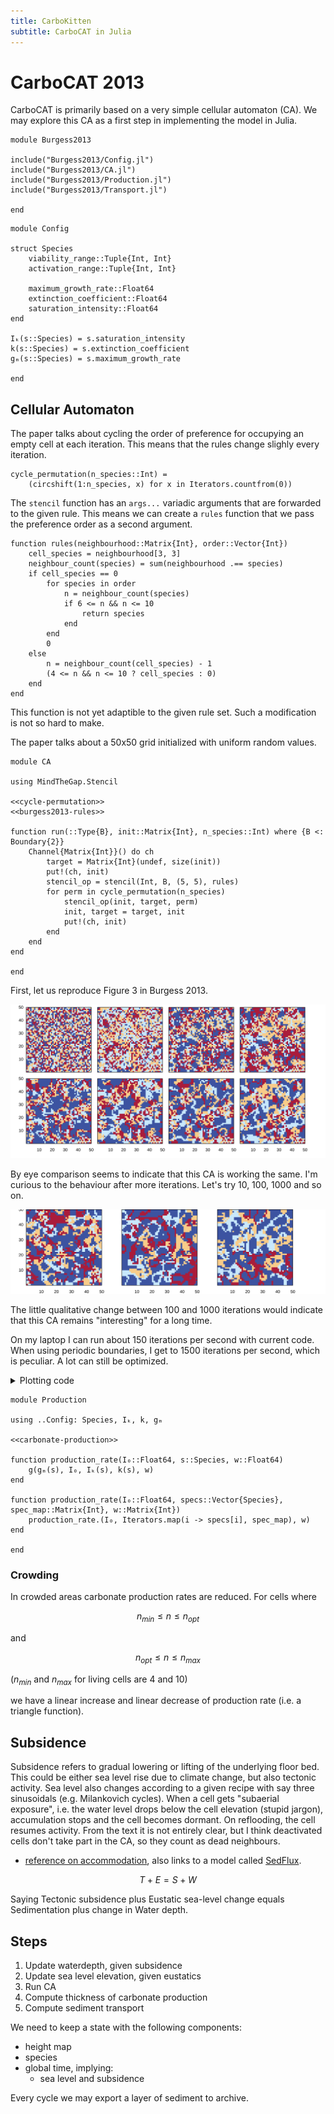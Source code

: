 ```yaml
---
title: CarboKitten
subtitle: CarboCAT in Julia
---
```


# CarboCAT 2013
CarboCAT is primarily based on a very simple cellular automaton (CA). We may explore this CA as a first step in implementing the model in Julia.

``` {.julia file=src/Burgess2013.jl}
module Burgess2013

include("Burgess2013/Config.jl")
include("Burgess2013/CA.jl")
include("Burgess2013/Production.jl")
include("Burgess2013/Transport.jl")

end
```

``` {.julia file=src/Burgess2013/Config.jl}
module Config

struct Species
    viability_range::Tuple{Int, Int}
    activation_range::Tuple{Int, Int}

    maximum_growth_rate::Float64
    extinction_coefficient::Float64
    saturation_intensity::Float64
end

Iₖ(s::Species) = s.saturation_intensity
k(s::Species) = s.extinction_coefficient
gₘ(s::Species) = s.maximum_growth_rate

end
```

## Cellular Automaton
The paper talks about cycling the order of preference for occupying an empty cell at each iteration. This means that the rules change slighly every iteration.

``` {.julia #cycle-permutation}
cycle_permutation(n_species::Int) =
    (circshift(1:n_species, x) for x in Iterators.countfrom(0))
```

The `stencil` function has an `args...` variadic arguments that are forwarded to the given rule. This means we can create a `rules` function that we pass the preference order as a second argument.

``` {.julia #burgess2013-rules}
function rules(neighbourhood::Matrix{Int}, order::Vector{Int})
    cell_species = neighbourhood[3, 3]
    neighbour_count(species) = sum(neighbourhood .== species)
    if cell_species == 0
        for species in order
            n = neighbour_count(species)
            if 6 <= n && n <= 10
                return species
            end
        end
        0
    else
        n = neighbour_count(cell_species) - 1
        (4 <= n && n <= 10 ? cell_species : 0)
    end
end
```

This function is not yet adaptible to the given rule set. Such a modification is not so hard to make. 

The paper talks about a 50x50 grid initialized with uniform random values.

``` {.julia file=src/Burgess2013/CA.jl}
module CA

using MindTheGap.Stencil

<<cycle-permutation>>
<<burgess2013-rules>>

function run(::Type{B}, init::Matrix{Int}, n_species::Int) where {B <: Boundary{2}}
    Channel{Matrix{Int}}() do ch
        target = Matrix{Int}(undef, size(init))
        put!(ch, init)
        stencil_op = stencil(Int, B, (5, 5), rules)
        for perm in cycle_permutation(n_species)
            stencil_op(init, target, perm)
            init, target = target, init
            put!(ch, init)
        end
    end
end

end
```

First, let us reproduce Figure 3 in Burgess 2013.

![First 8 generations](fig/burgess2013-fig3.svg)

By eye comparison seems to indicate that this CA is working the same. I'm curious to the behaviour after more iterations. Let's try 10, 100, 1000 and so on.

![Assymptotic behaviour](fig/burgess2013-long-times.svg)

The little qualitative change between 100 and 1000 iterations would indicate that this CA remains "interesting" for a long time.

On my laptop I can run about 150 iterations per second with current code. When using periodic boundaries, I get to 1500 iterations per second, which is peculiar. A lot can still be optimized.

<details><summary>Plotting code</summary>

``` {.julia file=src/figures/ca.jl}
using MindTheGap.Burgess2013.CA
using MindTheGap.Stencil: Reflected
using MindTheGap.Utility
using GnuplotLite

function plot_array(w::Int, h::Int, msgs; xtics="set xtics", ytics="set ytics")
    ch = Channel{String}() do ch
        g = Gnuplot(ch)

        top_margin = 0.002
        bottom_margin = 0.1
        left_margin = 0.05
        right_margin = 0.05
        inner_margin = 0.02
        vert_inner_margin = 0.025

        # h * ph + (h-1) * inner_margin + top_margin + bottom_margin = 1
        plot_height = (1.0 - (h-1)*inner_margin - top_margin - bottom_margin) / h
        plot_width = (1.0 - (w-1)*vert_inner_margin - left_margin - right_margin) / w

        g |> send("set multiplot; unset xtics")
        for (i, msg) in enumerate(msgs)
            grid_x = (i - 1) % w
            grid_y = (i - 1) ÷ w
            if grid_x == 0
                tmargin = 1.0 - top_margin - (plot_height + vert_inner_margin) * grid_y
                bmargin = tmargin - plot_height
                g |> send("set tmargin at screen $(tmargin); set bmargin at screen $(bmargin)")
                g |> send(ytics)
            end
            if grid_x == 1
                g |> send("unset ytics")
            end
            if grid_y == h-1 && grid_x == 0
                g |> send(xtics)
            end
            lmargin = left_margin + (plot_width + inner_margin) * grid_x
            rmargin = lmargin + plot_width
            g |> send("set lmargin at screen $(lmargin); set rmargin at screen $(rmargin)")
            g |> msg
        end
        g |> send("unset multiplot")
    end

    send(join(ch, "\n"))
end

function plot(output::String)
    init = rand(0:3, 50, 50)
    result = Iterators.take(CA.run(Reflected{2}, init, 3), 8)

    gnuplot() do g
        g |>
            send("set term svg size 900, 440") |>
            send("set output '$(output)'") |>
            send("load 'data/blue-to-red.pal'") |>
            send("set size square") |>
            send("set xrange [0:50]; set yrange [0:50]") |>
            send("unset colorbox") |>
            plot_array(4, 2, (send("data" => r) *
                              send("plot \$data matrix u (\$1+0.5):(\$2+0.5):3 t'' w image pixels")
                              for r in result);
                       xtics="set xtics 10, 10, 50",
                       ytics="set ytics 10, 10, 50")
    end
end

function plot_long_times(output::String)
    init = rand(0:3, 50, 50)
    result = select(CA.run(Reflected{2}, init, 3), [10, 100, 1000])

    gnuplot() do g
        g |>
            send("set term svg size 900, 240") |>
            send("set output '$(output)'") |>
            send("load 'data/blue-to-red.pal'") |>
            send("set size square") |>
            send("set xrange [0:50]; set yrange [0:50]") |>
            send("unset colorbox") |>
            plot_array(3, 1, (send("data" => r) *
                              send("plot \$data matrix u (\$1+0.5):(\$2+0.5):3 t'' w image pixels")
                              for r in result);
                       xtics="set xtics 10, 10, 50",
                       ytics="set ytics 10, 10, 50")
    end
end
```

``` {.make file=figures.mk}
.RECIPEPREFIX = >
.PHONY: all _all

fig := docs/fig

all: _all

<<build>>

_all: $(targets)
```

``` {.make #build}
targets += $(fig)/burgess2013-fig3.svg
targets += $(fig)/burgess2013-long-times.svg

docs/fig/burgess2013-fig3.svg: src/figures/ca.jl
> julia --project=. -e 'include("$<"); plot("$@")'

docs/fig/burgess2013-long-times.svg: src/figures/ca.jl
> julia --project=. -e 'include("$<"); plot_long_times("$@")'
```

</details>

``` {.julia file=src/Burgess2013/Production.jl}
module Production

using ..Config: Species, Iₖ, k, gₘ

<<carbonate-production>>

function production_rate(I₀::Float64, s::Species, w::Float64)
    g(gₘ(s), I₀, Iₖ(s), k(s), w)
end

function production_rate(I₀::Float64, specs::Vector{Species}, spec_map::Matrix{Int}, w::Matrix{Int})
    production_rate.(I₀, Iterators.map(i -> specs[i], spec_map), w)
end

end
```

### Crowding
In crowded areas carbonate production rates are reduced. For cells where

$$n_{min} \le n \le n_{opt}$$

and

$$n_{opt} \le n \le n_{max}$$

($n_{min}$ and $n_{max}$ for living cells are 4 and 10)

we have a linear increase and linear decrease of production rate (i.e. a triangle function).

## Subsidence
Subsidence refers to gradual lowering or lifting of the underlying floor bed. This could be either sea level rise due to climate change, but also tectonic activity. Sea level also changes according to a given recipe with say three sinusoidals (e.g. Milankovich cycles). When a cell gets "subaerial exposure", i.e. the water level drops below the cell elevation (stupid jargon), accumulation stops and the cell becomes dormant. On reflooding, the cell resumes activity. From the text it is not entirely clear, but I think deactivated cells don't take part in the CA, so they count as dead neighbours.

- [reference on accommodation](http://strata.uga.edu/sequence/accommodation.html), also links to a model called [SedFlux](https://github.com/mcflugen/sedflux).

$$T + E = S + W$$

Saying Tectonic subsidence plus Eustatic sea-level change equals Sedimentation plus change in Water depth.


## Steps

1. Update waterdepth, given subsidence
2. Update sea level elevation, given eustatics
3. Run CA
4. Compute thickness of carbonate production
5. Compute sediment transport

We need to keep a state with the following components:

- height map
- species
- global time, implying:
  - sea level and subsidence

Every cycle we may export a layer of sediment to archive.

